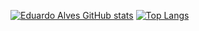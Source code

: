 [![Eduardo Alves GitHub stats](https://github-readme-stats.vercel.app/api?username=EduardoAlvesNeto&count_private=true&show_icons=true&theme=synthwave)](https://github.com/EduardoAlvesNeto)
[![Top Langs](https://github-readme-stats.vercel.app/api/top-langs/?username=EduardoAlvesNeto&layout=compact)](https://github.com/EduardoAlvesNeto)
